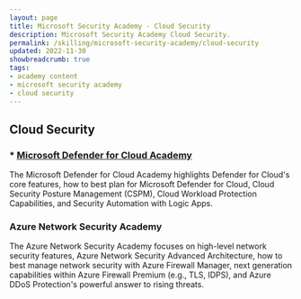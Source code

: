 ```yaml
---
layout: page
title: Microsoft Security Academy - Cloud Security
description: Microsoft Security Academy Cloud Security.
permalink: /skilling/microsoft-security-academy/cloud-security
updated: 2022-11-30
showbreadcrumb: true
tags: 
- academy content
- microsoft security academy
- cloud security
---
```


## Cloud Security

### * [Microsoft Defender for Cloud Academy](/PartnerResources/skilling/microsoft-security-academy/defender-for-cloud-academy)
The Microsoft Defender for Cloud Academy highlights Defender for Cloud's core features, how to best plan for Microsoft Defender for Cloud, Cloud Security Posture Management (CSPM), Cloud Workload Protection Capabilities, and Security Automation with Logic Apps.


### Azure Network Security Academy
The Azure Network Security Academy focuses on high-level network security features, Azure Network Security Advanced Architecture, how to best manage network security with Azure Firewall Manager, next generation capabilities within Azure Firewall Premium (e.g., TLS, IDPS), and Azure DDoS Protection's powerful answer to rising threats.